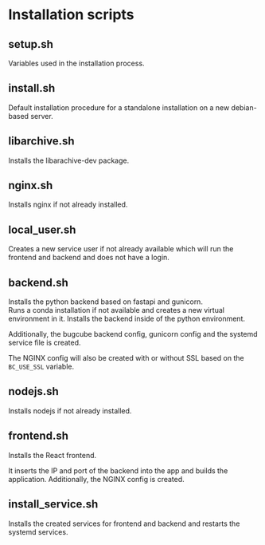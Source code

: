 # Installation scripts


## setup.sh


Variables used in the installation process.


## install.sh


Default installation procedure for a standalone installation on a new debian-based server.


## libarchive.sh


Installs the libarachive-dev package.


## nginx.sh


Installs nginx if not already installed.


## local_user.sh


Creates a new service user if not already available which will run the frontend and backend and does not have a login.


## backend.sh


Installs the python backend based on fastapi and gunicorn.  
Runs a conda installation if not available and creates a new virtual environment in it. Installs the backend inside of the python environment.

Additionally, the bugcube backend config, gunicorn config and the systemd service file is created.

The NGINX config will also be created with or without SSL based on the `BC_USE_SSL` variable.


## nodejs.sh


Installs nodejs if not already installed.


## frontend.sh


Installs the React frontend.

It inserts the IP and port of the backend into the app and builds the application.
Additionally, the NGINX config is created.


## install_service.sh


Installs the created services for frontend and backend and restarts the systemd services.
